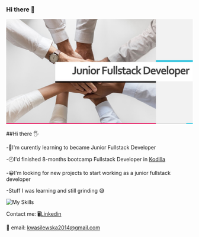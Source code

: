 ### Hi there 👋

![logo](https://github.com/KatWas/Kasia-cv/blob/main/asssets/Junior%20Fullstack%20Developer.jpg)

##Hi there 🖐

-🤞I'm curently learning to became Junior Fullstack Developer

-🕗I'd finished 8-months bootcamp Fullstack Developer in [Kodilla](https://www.kodilla.com)

-😀I'm looking for new projects to start working as a junior fullstack developer 

-Stuff I was learning and still grinding 😅

![My Skills](https://skillicons.dev/icons?i=git,github,typescript,react,nextjs,jest,css,npm,node)

Contact me:
🖥[Linkedin](https://www.linkedin.com/in/katarzyna-wasilewska-703b78103/)

📩
email: kwasilewska2014@gmail.com


